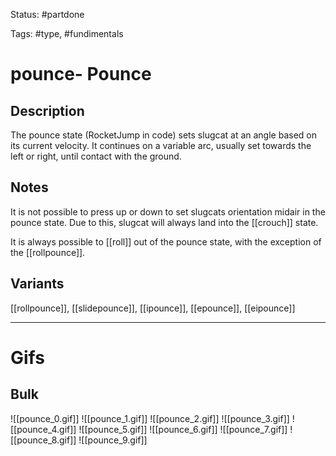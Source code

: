 Status: #partdone 

Tags: #type, #fundimentals

# pounce- Pounce
## Description
The pounce state (RocketJump in code) sets slugcat at an angle based on its current velocity. It continues on a variable arc, usually set towards the left or right, until contact with the ground.

## Notes
It is not possible to press up or down to set slugcats orientation midair in the pounce state. Due to this, slugcat will always land into the [[crouch]] state.

It is always possible to [[roll]] out of the pounce state, with the exception of the [[rollpounce]].

## Variants
[[rollpounce]], [[slidepounce]], [[ipounce]], [[epounce]], [[eipounce]]

___
# Gifs
## Bulk
![[pounce_0.gif]]
![[pounce_1.gif]]
![[pounce_2.gif]]
![[pounce_3.gif]]
![[pounce_4.gif]]
![[pounce_5.gif]]
![[pounce_6.gif]]
![[pounce_7.gif]]
![[pounce_8.gif]]
![[pounce_9.gif]]